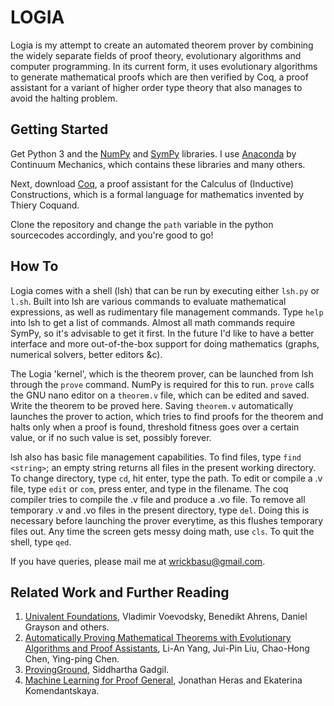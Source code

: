 # LOGIA

Logia is my attempt to create an automated theorem prover by combining the widely separate fields of proof theory, evolutionary algorithms and computer programming. In its current form, it uses evolutionary algorithms to generate mathematical proofs which are then verified by Coq, a proof assistant for a variant of higher order type theory that also manages to avoid the halting problem.


## Getting Started

Get Python 3 and the [NumPy](https://en.wikipedia.org/wiki/NumPy) and [SymPy](https://en.wikipedia.org/wiki/SymPy) libraries. I use [Anaconda](https://www.continuum.io/downloads) by Continuum Mechanics, which contains these libraries and many others.

Next, download [Coq](https://coq.inria.fr/download), a proof assistant for the Calculus of (Inductive) Constructions, which is a formal language for mathematics invented by Thiery Coquand.

Clone the repository and change the `path` variable in the python sourcecodes accordingly, and you're good to go!


## How To

Logia comes with a shell (lsh) that can be run by executing either `lsh.py` or `l.sh`. Built into lsh are various commands to evaluate mathematical expressions, as well as rudimentary file management commands. Type `help` into lsh to get a list of commands. Almost all math commands require SymPy, so it's advisable to get it first. In the future I'd like to have a better interface and more out-of-the-box support for doing mathematics (graphs, numerical solvers, better editors &c).

The Logia 'kernel', which is the theorem prover, can be launched from lsh through the `prove` command. NumPy is required for this to run. `prove` calls the GNU nano editor on a `theorem.v` file, which can be edited and saved. Write the theorem to be proved here. Saving `theorem.v` automatically launches the prover to action, which tries to find proofs for the theorem and halts only when a proof is found, threshold fitness goes over a certain value, or if no such value is set, possibly forever.

lsh also has basic file management capabilities. To find files, type `find <string>`; an empty string returns all files in the present working directory. To change directory, type `cd`, hit enter, type the path. To edit or compile a .v file, type `edit` or `com`, press enter, and type in the filename. The coq compiler tries to compile the .v file and produce a .vo file. To remove all temporary .v and .vo files in the present directory, type `del`. Doing this is necessary before launching the prover everytime, as this flushes temporary files out. Any time the screen gets messy doing math, use `cls`. To quit the shell, type `qed`.

If you have queries, please mail me at wrickbasu@gmail.com.


## Related Work and Further Reading

1. [Univalent Foundations](https://github.com/UniMath/UniMath), Vladimir Voevodsky, Benedikt Ahrens, Daniel Grayson and others.
2. [Automatically Proving Mathematical Theorems with Evolutionary Algorithms and Proof Assistants](http://www.arxiv-sanity.com/1602.07455), Li-An Yang, Jui-Pin Liu, Chao-Hong Chen, Ying-ping Chen.
3. [ProvingGround](https://github.com/siddhartha-gadgil/ProvingGround), Siddhartha Gadgil.
4. [Machine Learning for Proof General](http://staff.computing.dundee.ac.uk/katya/ML4PG/), Jonathan Heras and Ekaterina Komendantskaya.
